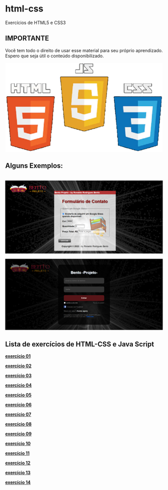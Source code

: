 # html-css
 Exercícios de HTML5 e CSS3

 ## IMPORTANTE ##
 <p style="text-size:1.2em; text-align:justify;">Você tem todo o direito de usar esse material para seu próprio aprendizado. Espero que seja útil o conteúdo disponibilizado.</p> 

<img src="logo.png" alt="logo html-css no formato png"><br>

## Alguns Exemplos:

<br><img src="captura.png" alt="tela no formato png"><br>

<img src="login.png" alt="tela no formato png"><br>

## Lista de exercícios de HTML-CSS e Java Script

<a href="https://ronaldobento.github.io/html-css/exercicios/ex01/index.html" target="_blank" rel="external" title="exercício 01"><strong>exercício 01</strong></a>

<a href="https://ronaldobento.github.io/html-css/exercicios/ex02/index.html" target="_blank" rel="external" title="exercício 02"><strong>exercício 02</strong></a>

<a href="https://ronaldobento.github.io/html-css/exercicios/ex03/index.html" target="_blank" rel="external" title="exercício 03"><strong>exercício 03</strong></a>

<a href="https://ronaldobento.github.io/html-css/exercicios/ex04/index.html" target="_blank" rel="external" title="exercício 04"><strong>exercício 04</strong></a>

<a href="https://ronaldobento.github.io/html-css/exercicios/ex05/index.html" target="_blank" rel="external" title="exercício 05"><strong>exercício 05</strong></a>

<a href="https://ronaldobento.github.io/html-css/exercicios/ex06/index.html" target="_blank" rel="external" title="exercício 06"><strong>exercício 06</strong></a>

<a href="https://ronaldobento.github.io/html-css/exercicios/ex07/index.html" target="_blank" rel="external" title="exercício 07"><strong>exercício 07</strong></a>

<a href="https://ronaldobento.github.io/html-css/exercicios/ex08/index.html" target="_blank" rel="external" title="exercício 08"><strong>exercício 08</strong></a>

<a href="https://ronaldobento.github.io/html-css/exercicios/ex09/index.html" target="_blank" rel="external" title="exercício 09"><strong>exercício 09</strong></a>

<a href="https://ronaldobento.github.io/html-css/exercicios/ex10/index.html" target="_blank" rel="external" title="exercício 10"><strong>exercício 10</strong></a>

<a href="https://ronaldobento.github.io/html-css/exercicios/ex11/index.html" target="_blank" rel="external" title="exercício 11"><strong>exercício 11</strong></a>

<a href="https://ronaldobento.github.io/html-css/exercicios/ex12/index.html" target="_blank" rel="external" title="exercício 12"><strong>exercício 12</strong></a>

<a href="https://ronaldobento.github.io/html-css/exercicios/ex13/index.html" target="_blank" rel="external" title="exercício 13"><strong>exercício 13</strong></a>

<a href="https://ronaldobento.github.io/html-css/exercicios/ex14/index.html" target="_blank" rel="external" title="exercício 14"><strong>exercício 14</strong></a>